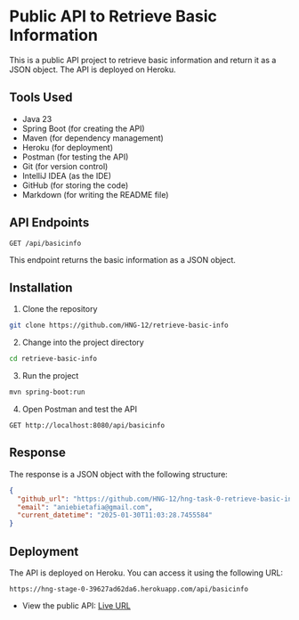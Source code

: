 # Public API to Retrieve Basic Information
This is a public API project to retrieve basic information and return it as a JSON object. The API is deployed on Heroku.

## Tools Used
- Java 23
- Spring Boot (for creating the API)
- Maven (for dependency management)
- Heroku (for deployment)
- Postman (for testing the API)
- Git (for version control)
- IntelliJ IDEA (as the IDE)
- GitHub (for storing the code)
- Markdown (for writing the README file)

## API Endpoints
```http
GET /api/basicinfo
```
This endpoint returns the basic information as a JSON object.

## Installation
1. Clone the repository
```bash
git clone https://github.com/HNG-12/retrieve-basic-info
```
2. Change into the project directory
```bash
cd retrieve-basic-info
```
3. Run the project
```bash
mvn spring-boot:run
```
4. Open Postman and test the API
```http
GET http://localhost:8080/api/basicinfo
```

## Response
The response is a JSON object with the following structure:
```json
{
  "github_url": "https://github.com/HNG-12/hng-task-0-retrieve-basic-information",
  "email": "aniebietafia@gmail.com",
  "current_datetime": "2025-01-30T11:03:28.7455584"
}
```

## Deployment
The API is deployed on Heroku. You can access it using the following URL:
```http
https://hng-stage-0-39627ad62da6.herokuapp.com/api/basicinfo
```
* View the public API: [Live URL](https://hng-stage-0-39627ad62da6.herokuapp.com/api/basicinfo)